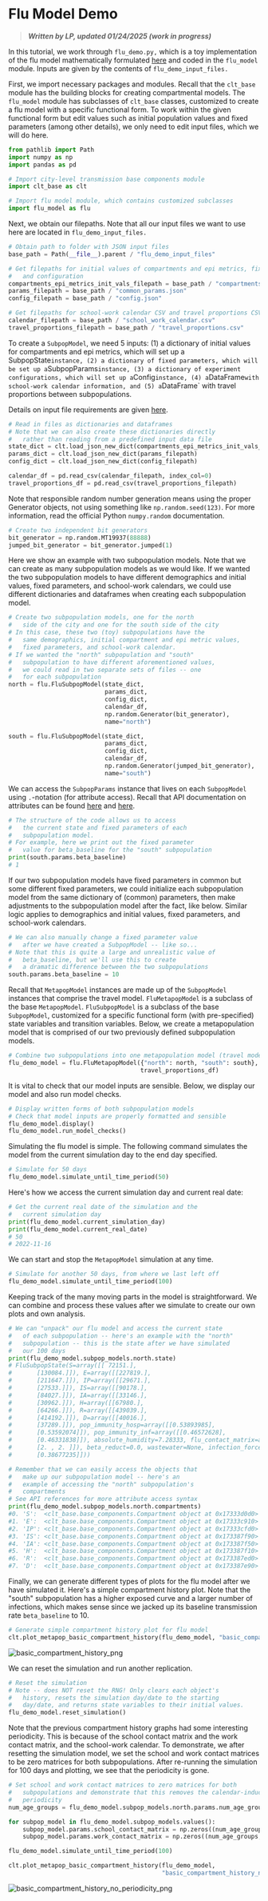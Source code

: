 # Flu Model Demo

> **_Written by LP, updated 01/24/2025 (work in progress)_** 

In this tutorial, we work through ```flu_demo.py,``` which is a toy implementation of the flu model mathematically formulated [here](math_flu_components.md) and coded in the `flu_model` module. Inputs are given by the contents of ```flu_demo_input_files.```

First, we import necessary packages and modules. Recall that the `clt_base` module has the building blocks for creating compartmental models. The `flu_model` module has subclasses of `clt_base` classes, customized to create a flu model with a specific functional form. To work within the given functional form but edit values such as initial population values and fixed parameters (among other details), we only need to edit input files, which we will do here. 

```python
from pathlib import Path
import numpy as np
import pandas as pd

# Import city-level transmission base components module
import clt_base as clt

# Import flu model module, which contains customized subclasses
import flu_model as flu
```

Next, we obtain our filepaths. Note that all our input files we want to use here are located in ```flu_demo_input_files.```

```python
# Obtain path to folder with JSON input files
base_path = Path(__file__).parent / "flu_demo_input_files"

# Get filepaths for initial values of compartments and epi metrics, fixed parameters,
#   and configuration
compartments_epi_metrics_init_vals_filepath = base_path / "compartments_epi_metrics_init_vals.json"
params_filepath = base_path / "common_params.json"
config_filepath = base_path / "config.json"

# Get filepaths for school-work calendar CSV and travel proportions CSV
calendar_filepath = base_path / "school_work_calendar.csv"
travel_proportions_filepath = base_path / "travel_proportions.csv"
```

To create a `SubpopModel`, we need 5 inputs: (1) a dictionary of initial values for compartments and epi metrics, which will set up a 
SubpopState` instance, (2) a dictionary of fixed parameters, which will be set up a `SubpopParams` instance, (3) a dictionary of experiment configurations, which will set up a `Config` instance, (4) a `DataFrame` with school-work calendar information, and (5) a `DataFrame` with travel proportions between subpopulations. 

Details on input file requirements are given [here](flu_input_files.md).

```python
# Read in files as dictionaries and dataframes
# Note that we can also create these dictionaries directly
#   rather than reading from a predefined input data file
state_dict = clt.load_json_new_dict(compartments_epi_metrics_init_vals_filepath)
params_dict = clt.load_json_new_dict(params_filepath)
config_dict = clt.load_json_new_dict(config_filepath)

calendar_df = pd.read_csv(calendar_filepath, index_col=0)
travel_proportions_df = pd.read_csv(travel_proportions_filepath)
```

Note that responsible random number generation means using the proper Generator objects, not using something like `np.random.seed(123)`. For more information, read the official Python `numpy.random` documentation. 

```python 
# Create two independent bit generators
bit_generator = np.random.MT19937(88888)
jumped_bit_generator = bit_generator.jumped(1)
```

Here we show an example with two subpopulation models. Note that we can create as many subpopulation models as we would like. If we wanted the two subpopulation models to have different demographics and initial values, fixed parameters, and school-work calendars, we could use different dictionaries and dataframes when creating each subpopulation model. 

```python
# Create two subpopulation models, one for the north
#   side of the city and one for the south side of the city
# In this case, these two (toy) subpopulations have the
#   same demographics, initial compartment and epi metric values,
#   fixed parameters, and school-work calendar.
# If we wanted the "north" subpopulation and "south"
#   subpopulation to have different aforementioned values,
#   we could read in two separate sets of files -- one
#   for each subpopulation
north = flu.FluSubpopModel(state_dict,
                           params_dict,
                           config_dict,
                           calendar_df,
                           np.random.Generator(bit_generator),
                           name="north")

south = flu.FluSubpopModel(state_dict,
                           params_dict,
                           config_dict,
                           calendar_df,
                           np.random.Generator(jumped_bit_generator),
                           name="south")
```

We can access the `SubpopParams` instance that lives on each `SubpopModel` using `.`-notation (for attribute access). Recall that API documentation on attributes can be found [here](base_components_reference.md) and [here](flu_components_reference.md).

```python
# The structure of the code allows us to access
#   the current state and fixed parameters of each
#   subpopulation model.
# For example, here we print out the fixed parameter
#   value for beta_baseline for the "south" subpopulation
print(south.params.beta_baseline)
# 1
```

If our two subpopulation models have fixed parameters in common but some different fixed parameters, we could initialize each subpopulation model from the same dictionary of (common) parameters, then make adjustments to the subpopulation model after the fact, like below. Similar logic applies to demographics and initial values, fixed parameters, and school-work calendars. 

```python
# We can also manually change a fixed parameter value
#   after we have created a SubpopModel -- like so...
# Note that this is quite a large and unrealistic value of
#   beta_baseline, but we'll use this to create
#   a dramatic difference between the two subpopulations
south.params.beta_baseline = 10
```

Recall that `MetapopModel` instances are made up of the `SubpopModel` instances that comprise the travel model. `FluMetapopModel` is a subclass of the base `MetapopModel`. `FluSubpopModel` is a subclass of the base `SubpopModel`, customized for a specific functional form (with pre-specified) state variables and transition variables. Below, we create a metapopulation model that is comprised of our two previously defined subpopulation models.

```python
# Combine two subpopulations into one metapopulation model (travel model)
flu_demo_model = flu.FluMetapopModel({"north": north, "south": south},
                                     travel_proportions_df)
```

It is vital to check that our model inputs are sensible. Below, we display our model and also run model checks. 

```python
# Display written forms of both subpopulation models
# Check that model inputs are properly formatted and sensible
flu_demo_model.display()
flu_demo_model.run_model_checks()
```

Simulating the flu model is simple. The following command simulates the model from the current simulation day to the end day specified. 

```python
# Simulate for 50 days
flu_demo_model.simulate_until_time_period(50)
```

Here's how we access the current simulation day and current real date: 

```python
# Get the current real date of the simulation and the
#   current simulation day
print(flu_demo_model.current_simulation_day)
print(flu_demo_model.current_real_date)
# 50
# 2022-11-16
```

We can start and stop the `MetapopModel` simulation at any time. 
```python
# Simulate for another 50 days, from where we last left off
flu_demo_model.simulate_until_time_period(100)
```

Keeping track of the many moving parts in the model is straightforward. We can combine and process these values after we simulate to create our own plots and own analysis. 

```python
# We can "unpack" our flu model and access the current state
#   of each subpopulation -- here's an example with the "north"
#   subpopulation -- this is the state after we have simulated
#   our 100 days
print(flu_demo_model.subpop_models.north.state)
# FluSubpopState(S=array([[ 72151.],
#       [130084.]]), E=array([[227819.],
#       [211647.]]), IP=array([[29671.],
#       [27533.]]), IS=array([[90178.],
#       [84027.]]), IA=array([[33146.],
#       [30962.]]), H=array([[67980.],
#       [64266.]]), R=array([[439039.],
#       [414192.]]), D=array([[40016.],
#       [37289.]]), pop_immunity_hosp=array([[0.53893985],
#       [0.53592074]]), pop_immunity_inf=array([[0.46572628],
#       [0.46331838]]), absolute_humidity=7.28333, flu_contact_matrix=array([[4. , 1.5],
#       [2. , 2. ]]), beta_reduct=0.0, wastewater=None, infection_force=array([[0.71292875],
#       [0.38677235]]))
```

```python
# Remember that we can easily access the objects that
#   make up our subpopulation model -- here's an 
#   example of accessing the "north" subpopulation's
#   compartments
# See API references for more attribute access syntax
print(flu_demo_model.subpop_models.north.compartments)
#0. 'S':  <clt_base.base_components.Compartment object at 0x17333d0d0>
#1. 'E':  <clt_base.base_components.Compartment object at 0x17333c910>
#2. 'IP': <clt_base.base_components.Compartment object at 0x17333cfd0>
#3. 'IS': <clt_base.base_components.Compartment object at 0x173387f90>
#4. 'IA': <clt_base.base_components.Compartment object at 0x173387f50>
#5. 'H':  <clt_base.base_components.Compartment object at 0x173387f10>
#6. 'R':  <clt_base.base_components.Compartment object at 0x173387ed0>
#7. 'D':  <clt_base.base_components.Compartment object at 0x173387e90>
```

Finally, we can generate different types of plots for the flu model after we have simulated it. Here's a simple compartment history plot. Note that the "south" subpopulation has a higher exposed curve and a larger number of infections, which makes sense since we jacked up its baseline transmission rate `beta_baseline` to $10$. 
```python
# Generate simple compartment history plot for flu model
clt.plot_metapop_basic_compartment_history(flu_demo_model, "basic_compartment_history.png")
```

![basic_compartment_history_png](figs/basic_compartment_history.png)

We can reset the simulation and run another replication. 

```python
# Reset the simulation
# Note -- does NOT reset the RNG! Only clears each object's
#   history, resets the simulation day/date to the starting
#   day/date, and returns state variables to their initial values.
flu_demo_model.reset_simulation()
```

Note that the previous compartment history graphs had some interesting periodicity. This is because of the school contact matrix and the work contact matrix, and the school-work calendar. To demonstrate, we after resetting the simulation model, we set the school and work contact matrices to be zero matrices for both subpopulations. After re-running the simulation for 100 days and plotting, we see that the periodicity is gone. 

```python
# Set school and work contact matrices to zero matrices for both
#   subpopulations and demonstrate that this removes the calendar-induced
#   periodicity
num_age_groups = flu_demo_model.subpop_models.north.params.num_age_groups

for subpop_model in flu_demo_model.subpop_models.values():
    subpop_model.params.school_contact_matrix = np.zeros((num_age_groups, num_age_groups))
    subpop_model.params.work_contact_matrix = np.zeros((num_age_groups, num_age_groups))

flu_demo_model.simulate_until_time_period(100)

clt.plot_metapop_basic_compartment_history(flu_demo_model,
                                           "basic_compartment_history_no_periodicity.png")
```

![basic_compartment_history_no_periodicity_png](figs/basic_compartment_history_no_periodicity.png)